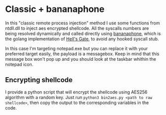 # Classic + bananaphone

In this "classic remote process injection" method I use some functions from ntdll.dll to inject aes encrypted shellcode. All the syscalls numbers are being resolved dynamically and called directly using [bananaphone](https://github.com/C-Sto/BananaPhone), which is the golang implementation of [Hell's Gate](https://github.com/am0nsec/HellsGate), to avoid any hooked syscall stub.

In this case I'm targeting notepad.exe but you can replace it with your preferred target easily, the payload is a messagebox. Keep in mind that this message box won't pop up and you should look at the taskbar whithin the notepad icon.

## Encrypting shellcode
I provide a python script that will encrypt the shellcode using AES256 algorithm with a random key. Just run `python3 bin2aes.py <path to raw shellcode>`, then copy the output to the corresponding variables in the code.
